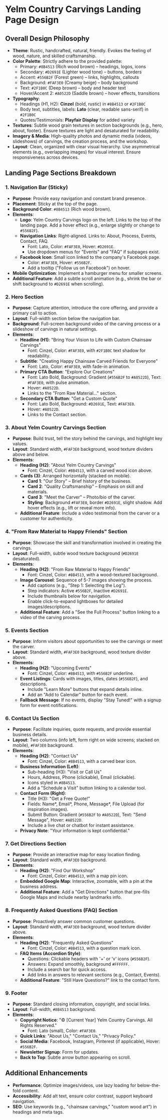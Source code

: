 # Yelm Country Carvings Landing Page Design

## Overall Design Philosophy
- **Theme**: Rustic, handcrafted, natural, friendly. Evokes the feeling of wood, nature, and skilled craftsmanship.
- **Color Palette**: Strictly adhere to the provided palette:
    - Primary: `#8B4513` (Rich wood brown) – headings, logos, icons
    - Secondary: `#D2691E` (Lighter wood tone) – buttons, borders
    - Accent: `#556B2F` (Forest green) – links, highlights, callouts
    - Background: `#FAF3E0` (Creamy beige) – body background
    - Text: `#2F1B0C` (Deep brown) – body and header text
    - Hover/Accent 2: `#A0522D` (Saddle brown) – hover effects, transitions
- **Typography**:
    - Headings (H1, H2): **Cinzel** (bold, rustic) in `#8B4513` or `#2F1B0C`
    - Body text, subtitles, labels: **Lato** (clear, readable sans-serif) in `#2F1B0C`
    - Quotes/Testimonials: **Playfair Display** for added variety
- **Textures**: Subtle wood grain textures in section backgrounds (e.g., hero, about, footer). Ensure textures are light and desaturated for readability.
- **Imagery & Media**: High-quality photos and dynamic media (videos, slideshows) of carvings, the creation process, and the workshop.
- **Layout**: Clean, organized with clear visual hierarchy. Use asymmetrical elements (e.g., overlapping images) for visual interest. Ensure responsiveness across devices.

## Landing Page Sections Breakdown

### 1. Navigation Bar (Sticky)
- **Purpose**: Provide easy navigation and constant brand presence.
- **Placement**: Sticky at the top of the page.
- **Background Color**: `#8B4513` (Rich wood brown).
- **Elements**:
    - **Logo**: Yelm Country Carvings logo on the left. Links to the top of the landing page. Add a hover effect (e.g., enlarge slightly or change to `#556B2F`).
    - **Navigation Links**: Right-aligned. Links to: About, Process, Events, Contact, FAQ.
        - Font: Lato, Color: `#FAF3E0`, Hover: `#D2691E`.
        - Use dropdown menus for "Events" and "FAQ" if subpages exist.
    - **Facebook Icon**: Small icon linked to the company's Facebook page.
        - Color: `#FAF3E0`, Hover: `#556B2F`.
        - Add a tooltip ("Follow us on Facebook") on hover.
- **Mobile Optimization**: Implement a hamburger menu for smaller screens.
- **Additional Feature**: Add a subtle scroll animation (e.g., shrink the bar or shift background to `#D2691E` when scrolling).

### 2. Hero Section
- **Purpose**: Capture attention, introduce the core offering, and provide a primary call to action.
- **Layout**: Full-width section below the navigation bar.
- **Background**: Full-screen background video of the carving process or a slideshow of carvings in natural settings.
- **Elements**:
    - **Headline (H1)**: "Bring Your Vision to Life with Custom Chainsaw Carvings"
        - Font: Cinzel, Color: `#FAF3E0`, with `#2F1B0C` text shadow for readability.
    - **Subtitle**: "Creating Happy Chainsaw Carved Friends for Everyone"
        - Font: Lato, Color: `#FAF3E0`, with fade-in animation.
    - **Primary CTA Button**: "Explore Our Creations"
        - Font: Lato Bold, Background: Gradient (`#556B2F` to `#A0522D`), Text: `#FAF3E0`, with pulse animation.
        - Hover: `#A0522D`.
        - Links to the "From Raw Material..." section.
    - **Secondary CTA Button**: "Get a Custom Quote"
        - Font: Lato Bold, Background: `#D2691E`, Text: `#FAF3E0`.
        - Hover: `#A0522D`.
        - Links to the Contact section.

### 3. About Yelm Country Carvings Section
- **Purpose**: Build trust, tell the story behind the carvings, and highlight key values.
- **Layout**: Standard width, `#FAF3E0` background, wood texture dividers above and below.
- **Elements**:
    - **Heading (H2)**: "About Yelm Country Carvings"
        - Font: Cinzel, Color: `#8B4513`, with a carved wood icon above.
    - **Cards (3)**: Arranged horizontally (stacked on mobile).
        - **Card 1**: "Our Story" – Brief history of the business.
        - **Card 2**: "Quality Craftsmanship" – Emphasis on skill and materials.
        - **Card 3**: "Meet the Carver" – Photo/bio of the carver.
        - **Styling**: Background `#FAF3E0`, border `#D2691E`, slight shadow. Add hover effects (e.g., lift or reveal more info).
    - **Additional Feature**: Include a video testimonial from the carver or a customer for authenticity.

### 4. "From Raw Material to Happy Friends" Section
- **Purpose**: Showcase the skill and transformation involved in creating the carvings.
- **Layout**: Full-width, subtle wood texture background (`#D2691E` desaturated).
- **Elements**:
    - **Heading (H2)**: "From Raw Material to Happy Friends"
        - Font: Cinzel, Color: `#8B4513`, with a wood-textured background.
    - **Image Carousel**: Sequence of 5-7 images showing the process.
        - Add captions (e.g., "Step 1: Selecting the Log").
        - Step indicators: Active `#556B2F`, Inactive `#D2691E`.
        - Include thumbnails below for navigation.
        - Enable click-to-expand lightboxes for detailed images/descriptions.
    - **Additional Feature**: Add a "See the Full Process" button linking to a video of the carving process.

### 5. Events Section
- **Purpose**: Inform visitors about opportunities to see the carvings or meet the carver.
- **Layout**: Standard width, `#FAF3E0` background, wood texture divider above.
- **Elements**:
    - **Heading (H2)**: "Upcoming Events"
        - Font: Cinzel, Color: `#8B4513`, with `#556B2F` underline.
    - **Event Listings**: Cards with images, titles, dates (`#556B2F`), and descriptions.
        - Include "Learn More" buttons that expand details inline.
        - Add an "Add to Calendar" button for each event.
    - **Fallback Message**: If no events, display "Stay Tuned!" with a signup form for event notifications.

### 6. Contact Us Section
- **Purpose**: Facilitate inquiries, quote requests, and provide essential business details.
- **Layout**: Two columns (info left, form right on wide screens; stacked on mobile), `#FAF3E0` background.
- **Elements**:
    - **Heading (H2)**: "Contact Us"
        - Font: Cinzel, Color: `#8B4513`, with a carved bear icon.
    - **Business Information (Left)**:
        - Sub-heading (H3): "Visit or Call Us"
        - Hours, Address, Phone (clickable), Email (clickable).
        - Icons styled in `#8B4513`.
        - Add a "Schedule a Visit" button linking to a calendar tool.
    - **Contact Form (Right)**:
        - Title (H3): "Get a Free Quote!"
        - Fields: Name*, Email*, Phone, Message*, File Upload (for inspiration images).
        - Submit Button: Gradient (`#556B2F` to `#A0522D`), Text: "Send Message", Hover: `#A0522D`.
        - Include a live chat or chatbot for instant assistance.
    - **Privacy Note**: "Your information is kept confidential."

### 7. Get Directions Section
- **Purpose**: Provide an interactive map for easy location finding.
- **Layout**: Standard width, `#FAF3E0` background.
- **Elements**:
    - **Heading (H2)**: "Find Our Workshop"
        - Font: Cinzel, Color: `#8B4513`, with a map pin icon.
    - **Embedded Google Map**: Interactive, zoomable, with a pin at the business address.
    - **Additional Feature**: Add a "Get Directions" button that pre-fills Google Maps and include nearby landmarks info.

### 8. Frequently Asked Questions (FAQ) Section
- **Purpose**: Proactively answer common customer questions.
- **Layout**: Standard width, `#FAF3E0` background, wood texture divider above.
- **Elements**:
    - **Heading (H2)**: "Frequently Asked Questions"
        - Font: Cinzel, Color: `#8B4513`, with a question mark icon.
    - **FAQ Items (Accordion Style)**:
        - Questions: Clickable headers with '+' or 'v' icons (`#556B2F`).
        - Answers: Expand smoothly, background `#FFFFFF`.
        - Include a search bar for quick access.
        - Add links in answers to relevant sections (e.g., Contact, Events).
    - **Additional Feature**: "Still Have Questions?" link to the contact form.

### 9. Footer
- **Purpose**: Standard closing information, copyright, and social links.
- **Layout**: Full-width, `#8B4513` background.
- **Elements**:
    - **Copyright Notice**: "© [Current Year] Yelm Country Carvings. All Rights Reserved."
        - Font: Lato (small), Color: `#FAF3E0`.
    - **Quick Links**: "About Us," "Contact Us," "Privacy Policy."
    - **Social Media**: Facebook, Instagram, Pinterest (if applicable), Hover: `#556B2F`.
    - **Newsletter Signup**: Form for updates.
    - **Back to Top**: Subtle arrow button appearing on scroll.

## Additional Enhancements
- **Performance**: Optimize images/videos, use lazy loading for below-the-fold content.
- **Accessibility**: Add alt text, ensure color contrast, support keyboard navigation.
- **SEO**: Use keywords (e.g., "chainsaw carvings," "custom wood art") in headings and meta tags.